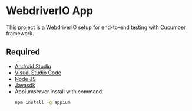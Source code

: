 # WebdriverIO App

This project is a WebdriverIO setup for end-to-end testing with Cucumber framework.

## Required
- [Android Studio](https://developer.android.com/studio)
- [Visual Studio Code](https://code.visualstudio.com/download)
- [Node JS](NodeJS)
- [Javasdk](https://www.oracle.com/java/technologies/downloads)
- Appiumserver install with command
    ```sh
    npm install -g appium
    ```
    